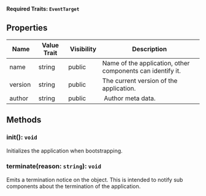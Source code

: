 **Required Traits: `EventTarget`**

## Properties
| Name    | Value Trait | Visibility | Description                                               |
| ------- | ----------- | ---------- | --------------------------------------------------------- |
| name    | string      | public     | Name of the application, other components can identify it.|
| version | string      | public     | The current version of the application.                   |
| author  | string      | public     | Author meta data.                                         |

## Methods
### init(): `void`
Initializes the application when bootstrapping.

### terminate(reason: `string`): `void`
Emits a termination notice on the object. 
This is intended to notify sub components about the termination of the application.